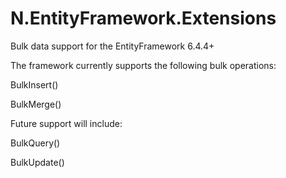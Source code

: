 # N.EntityFramework.Extensions
Bulk data support for the EntityFramework 6.4.4+

The framework currently supports the following bulk operations:


  BulkInsert()
  
  BulkMerge()


Future support will include:


  BulkQuery()
  
  BulkUpdate()
  
